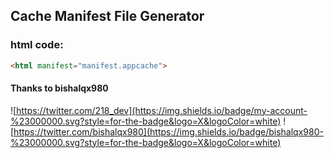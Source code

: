 ## Cache Manifest File Generator
### html code: 
```html
<html manifest="manifest.appcache">
```
#### Thanks to **bishalqx980**
![https://twitter.com/218_dev](https://img.shields.io/badge/my-account-%23000000.svg?style=for-the-badge&logo=X&logoColor=white) 
![https://twitter.com/bishalqx980](https://img.shields.io/badge/bishalqx980-%23000000.svg?style=for-the-badge&logo=X&logoColor=white) 
